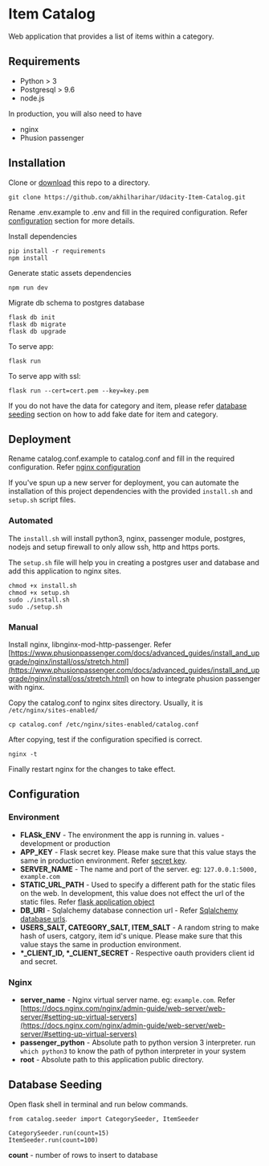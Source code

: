 # Item Catalog

Web application that provides a list of items within a category.

## Requirements

- Python > 3
- Postgresql > 9.6
- node.js

In production, you will also need to have
- nginx
- Phusion passenger

## Installation

Clone or [download](https://github.com/akhilharihar/Udacity-Item-Catalog/archive/master.zip) this repo to a directory.
```
git clone https://github.com/akhilharihar/Udacity-Item-Catalog.git
```
Rename .env.example to .env and fill in the required configuration. Refer [configuration](#configuration) section for more details.

Install dependencies
```
pip install -r requirements
npm install
```

Generate static assets dependencies
```
npm run dev
```

Migrate db schema to postgres database

```
flask db init
flask db migrate
flask db upgrade
```

To serve app:

```
flask run
```

To serve app with ssl:
```
flask run --cert=cert.pem --key=key.pem
```

If you do not have the data for category and item, please refer [database seeding](#database-seeding) section on how to add fake date for item and category.


## Deployment

Rename catalog.conf.example to catalog.conf and fill in the required configuration. Refer [nginx configuration](#nginx)

If you've spun up a new server for deployment, you can automate the installation of this project dependencies with the provided `install.sh` and `setup.sh` script files.

### Automated

The `install.sh` will install python3, nginx, passenger module, postgres, nodejs and setup firewall to only allow ssh, http and https ports. 

The `setup.sh` file will help you in creating a postgres user and database and add this application to nginx sites.

```
chmod +x install.sh
chmod +x setup.sh
sudo ./install.sh
sudo ./setup.sh
```

### Manual

Install nginx, libnginx-mod-http-passenger. Refer [https://www.phusionpassenger.com/docs/advanced_guides/install_and_upgrade/nginx/install/oss/stretch.html](https://www.phusionpassenger.com/docs/advanced_guides/install_and_upgrade/nginx/install/oss/stretch.html) on how to integrate phusion passenger with nginx.


Copy the catalog.conf to nginx sites directory. Usually, it is `/etc/nginx/sites-enabled/`

```
cp catalog.conf /etc/nginx/sites-enabled/catalog.conf
```

After copying, test if the configuration specified is correct.

```
nginx -t
```

Finally restart nginx for the changes to take effect.


## Configuration

### Environment

- **FLASk_ENV** - The environment the app is running in. values - development or production
- **APP_KEY** - Flask secret key. Please make sure that this value stays the same in production environment. Refer [secret key](http://flask.pocoo.org/docs/1.0/config/#SECRET_KEY).
- **SERVER_NAME** - The name and port of the server. eg: `127.0.0.1:5000, example.com`
- **STATIC_URL_PATH** - Used to specify a different path for the static files on the web. In development, this value does not effect the url of the static files. Refer [flask application object](http://flask.pocoo.org/docs/1.0/api/#application-object)
- **DB_URI** - Sqlalchemy database connection url - Refer [Sqlalchemy database urls](https://docs.sqlalchemy.org/en/13/core/engines.html#database-urls).
- **USERS_SALT, CATEGORY_SALT, ITEM_SALT** - A random string to make hash of users, catgory, item id's unique. Please make sure that this value stays the same in production environment.
- **\*_CLIENT_ID, \*_CLIENT_SECRET** - Respective oauth providers client id and secret.

### Nginx

- **server_name** - Nginx virtual server name. eg: `example.com`. Refer [https://docs.nginx.com/nginx/admin-guide/web-server/web-server/#setting-up-virtual-servers](https://docs.nginx.com/nginx/admin-guide/web-server/web-server/#setting-up-virtual-servers)
- **passenger_python** - Absolute path to python version 3 interpreter. run `which python3` to know the path of python  interpreter in your system
- **root** - Absolute path to this application public directory. 

## Database Seeding

Open flask shell in terminal and run below commands.

```
from catalog.seeder import CategorySeeder, ItemSeeder

CategorySeeder.run(count=15)
ItemSeeder.run(count=100)
```

**count** - number of rows to insert to database